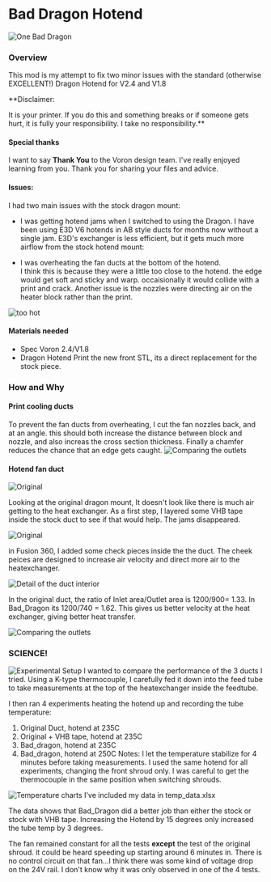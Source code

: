 # Bad Dragon Hotend
![One Bad Dragon](bad_dragon_profile.png?raw=true)
### Overview
This mod is my attempt to fix two minor issues with the standard (otherwise EXCELLENT!) Dragon Hotend for V2.4 and V1.8

**Disclaimer:

It is your printer.  If you do this and something breaks or if someone gets hurt, it is fully your responsibility.  I take no responsibility.**

#### Special thanks
I want to say **Thank You** to the Voron design team.  I've really enjoyed learning from you.  Thank you for sharing your files and advice.

#### Issues:

I had two main issues with the stock dragon mount:
* I was getting hotend jams when I switched to using the Dragon.
I have been using E3D V6 hotends in AB style ducts for months now without a single jam.  E3D's exchanger is less efficient, but it gets much more airflow from the stock hotend mount:

* I was overheating the fan ducts at the bottom of the hotend.  
I think this is because they were a little too close to the hotend.  the edge would get soft and sticky and warp.  occaisionally it would collide with a print and crack.  Another issue is the nozzles were directing air on the heater block rather than the print.

![too hot](overheating.jpg?raw=true)

#### Materials needed
* Spec Voron 2.4/V1.8
* Dragon Hotend
Print the new front STL, its a direct replacement for the stock piece.


### How and Why


#### Print cooling ducts
To prevent the fan ducts from overheating, I cut the fan nozzles back, and at an angle.  this should both increase the distance between block and nozzle, and also increas the cross section thickness.  Finally a chamfer reduces the chance that an edge gets caught.
![Comparing the outlets](Comparing_nozzles.png?raw=true)

#### Hotend fan duct
![Original](Original.jpg?raw=true)

Looking at the original dragon mount, It doesn't look like there is much air getting to the heat exchanger.
As a first step, I layered some VHB tape inside the stock duct to see if that would help.  The jams disappeared.

![Original](VHB.jpg?raw=true)

in Fusion 360, I added some check pieces inside the the duct.  The cheek peices are designed to increase air velocity and direct more air to the heatexchanger.

![Detail of the duct interior](Cheeky.png?raw=true)

In the original duct, the ratio of Inlet area/Outlet area is 1200/900= 1.33.  In Bad_Dragon its 1200/740 = 1.62. This gives us better velocity at the heat exchanger, giving better heat transfer.

![Comparing the outlets](Bad_Dragon.png?raw=true)

### SCIENCE!
![Experimental Setup](Science.png?raw=true)
I wanted to compare the performance of the 3 ducts I tried.  Using a K-type thermocouple, I carefully fed it down into the feed tube to take measurements at the top of the heatexchanger inside the feedtube.  

I then ran 4 experiments heating the hotend up and recording the tube temperature:
1) Original Duct, hotend at 235C
2) Original + VHB tape, hotend at 235C
3) Bad_dragon, hotend at 235C
4) Bad_dragon, hotend at 250C
Notes: I let the temperature stabilize for 4 minutes before taking measurements.  I used the same hotend for all experiments, changing the front shroud only.  I was careful to get the thermocouple in the same position when switching shrouds.

![Temperature charts](Tube_temp.png?raw=true)
I've included my data in  temp_data.xlsx

The data shows that Bad_Dragon did a better job than either the stock or stock with VHB tape.  Increasing the Hotend by 15 degrees only increased the tube temp by 3 degrees.

 The fan remained constant for all the tests **except** the test of the original shroud.  it could be heard speeding up starting around 6 minutes in. There is no control circuit on that fan...I think there was some kind of voltage drop on the 24V rail.  I don't know why it was only observed in one of the 4 tests.

